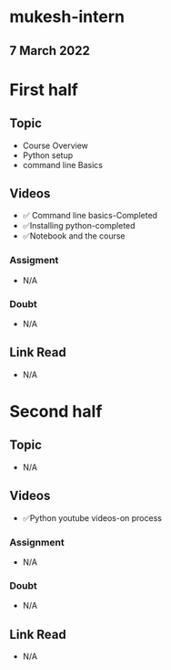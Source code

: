 # mukesh-intern

## 7 March 2022

# First half

## Topic
- Course Overview
- Python setup
 - command line Basics

 ## Videos
 - ✅ Command line basics-Completed
 - ✅Installing python-completed
 - ✅Notebook and the course

 ### Assigment
 - N/A

 ### Doubt
 - N/A

## Link Read
- N/A

# Second half

## Topic
- N/A

## Videos
- ✅Python youtube videos-on process

### Assignment
- N/A

### Doubt
- N/A
## Link Read
- N/A
